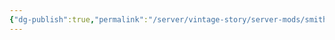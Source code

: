 ```yaml
---
{"dg-publish":true,"permalink":"/server/vintage-story/server-mods/smithing-plus/","tags":["vs-potentially-outdated"],"noteIcon":""}
---
```


